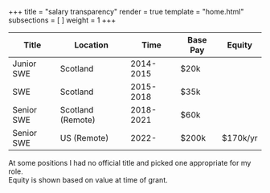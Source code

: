 +++
title = "salary transparency"
render = true
template = "home.html"
subsections = [ ]
weight = 1
+++

 **Title**  | **Location**      | **Time**  | **Base Pay** | **Equity**
------------|-------------------|-----------|--------------|-----------
 Junior SWE | Scotland          | 2014-2015 | $20k         |
 SWE        | Scotland          | 2015-2018 | $35k         |
 Senior SWE | Scotland (Remote) | 2018-2021 | $60k         |
 Senior SWE | US (Remote)       | 2022-     | $200k        | $170k/yr

At some positions I had no official title and picked one appropriate for my role.  
Equity is shown based on value at time of grant.
